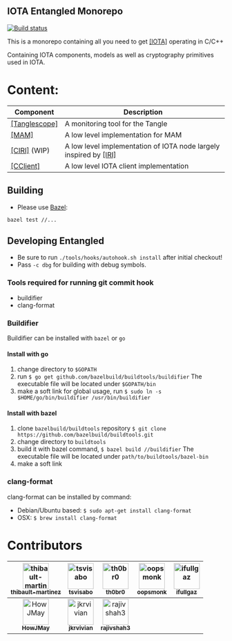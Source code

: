 ## IOTA Entangled Monorepo
[![Build status](https://badge.buildkite.com/42ef0512276a270bd34cb0010fd641558b344dab4aa2225fba.svg)](https://buildkite.com/iota-foundation/entangled)

This is a monorepo containing all you need to get [[IOTA]](https://iota.org/) operating in C/C++

Containing IOTA components, models as well as cryptography primitives used in IOTA.  

# Content:

Component|Description
--- | ---
[[Tanglescope]](https://github.com/iotaledger/entangled/tree/develop/tanglescope) | A monitoring tool for the Tangle
[[MAM]](https://github.com/iotaledger/MAM) |A low level implementation for MAM
[[CIRI]](https://github.com/iotaledger/entangled/tree/develop/ciri) (WIP) |A low level implementation of IOTA node largely inspired by [[IRI]](https://github.com/iotaledger/iri)
[[CClient]](https://github.com/iotaledger/entangled/tree/develop/cclient) | A low level IOTA client implementation


## Building

* Please use [Bazel](https://www.bazel.build/):
```shell
bazel test //...
```

## Developing Entangled
- Be sure to run `./tools/hooks/autohook.sh install` after initial checkout!
- Pass `-c dbg` for building with debug symbols.

### Tools required for running git commit hook
- buildifier
- clang-format

### Buildifier
Buildifier can be installed with `bazel` or `go`

#### Install with go
1. change directory to `$GOPATH`
2. run `$ go get github.com/bazelbuild/buildtools/buildifier`
   The executable file will be located under `$GOPATH/bin`
3. make a soft link for global usage, run
   `$ sudo ln -s $HOME/go/bin/buildifier /usr/bin/buildifier`

#### Install with bazel
1. clone `bazelbuild/buildtools` repository
   `$ git clone https://github.com/bazelbuild/buildtools.git`
2. change directory to `buildtools`
3. build it with bazel command, `$ bazel build //buildifier`
   The executable file will be located under `path/to/buildtools/bazel-bin`
4. make a soft link

### clang-format
clang-format can be installed by command:
- Debian/Ubuntu based: `$ sudo apt-get install clang-format`
- OSX: `$ brew install clang-format`

# Contributors

| [<img src="https://avatars1.githubusercontent.com/u/3305068?v=4" width="60px;" alt="thibault-martinez"/><br /><sub><b>thibault-martinez</b></sub>](https://github.com/thibault-martinez)  | [<img src="https://avatars1.githubusercontent.com/u/37177579?v=4" width="60px;" alt="tsvisabo"/><br /><sub><b>tsvisabo</b></sub>](https://github.com/tsvisabo) | [<img src="https://avatars1.githubusercontent.com/u/30996?v=4" width="60px;" alt="th0br0"/><br /><sub><b>th0br0</b></sub>](https://github.com/th0br0)  | [<img src="https://avatars1.githubusercontent.com/u/462383?v=4" width="60px;" alt="oopsmonk"/><br /><sub><b>oopsmonk</b></sub>](https://github.com/oopsmonk)  | [<img src="https://avatars3.githubusercontent.com/u/3903636?v=4" width="60px;" alt="ifullgaz"/><br /><sub><b>ifullgaz</b></sub>](https://github.com/ifullgaz)  |
|:---:|:---:|:---:|:---:|:---:|
| [<img src="https://avatars3.githubusercontent.com/u/13924801?v=4" width="60px;" alt="HowJMay"/><br /><sub><b>HowJMay</b></sub>](https://github.com/HowJMay)  | [<img src="https://avatars3.githubusercontent.com/u/11289354?v=4" width="60px;" alt="jkrvivian"/><br /><sub><b>jkrvivian</b></sub>](https://github.com/jkrvivian)  | [<img src="https://avatars3.githubusercontent.com/u/19519564?v=4" width="60px;" alt="rajivshah3"/><br /><sub><b>rajivshah3</b></sub>](https://github.com/rajivshah3)  |   |   |
